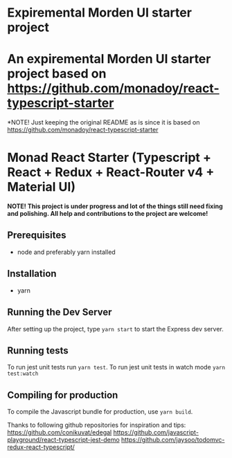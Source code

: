 # Expiremental Morden UI starter project
An expiremental Morden UI starter project based on https://github.com/monadoy/react-typescript-starter
=======================================

*NOTE! Just keeping the original README as is since it is based on https://github.com/monadoy/react-typescript-starter

Monad React Starter (Typescript + React + Redux + React-Router v4 + Material UI)
=======================================

**NOTE! This project is under progress and lot of the things still need fixing and polishing.
All help and contributions to the project are welcome!**

Prerequisites
----------------------------------
* node and preferably yarn installed

Installation
--------------------------------------
* yarn

Running the Dev Server
--------------------------------------
After setting up the project, type `yarn start` to start the Express dev server.

Running tests
--------------------------------------
To run jest unit tests run `yarn test`.
To run jest unit tests in watch mode `yarn test:watch`

Compiling for production
---------------------------------------
To compile the Javascript bundle for production, use `yarn build`.


Thanks to following github repositories for inspiration and tips:
https://github.com/conikuvat/edegal
https://github.com/javascript-playground/react-typescript-jest-demo
https://github.com/jaysoo/todomvc-redux-react-typescript/
